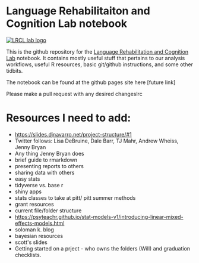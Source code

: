 Language Rehabilitaiton and Cognition Lab notebook
================

[![LRCL lab
logo](www/LRC%20Lab%20-%20001%20Full.jpg)](https://lrcl.pitt.edu)

This is the github repository for the [Language Rehabilitation and
Cognition Lab](https://lrcl.pitt.edu) notebook. It contains mostly
useful stuff that pertains to our analysis workflows, useful R
resources, basic git/github instructions, and some other tidbits.

The notebook can be found at the github pages site here \[future link\]

Please make a pull request with any desired changeslrc

# Resources I need to add:

- https://slides.djnavarro.net/project-structure/#1
- Twitter follows: Lisa DeBruine, Dale Barr, TJ Mahr, Andrew Wheiss, Jenny Bryan
- Any thing Jenny Bryan does
- brief guide to rmarkdown
- presenting reports to others
- sharing data with others
- easy stats
- tidyverse vs. base r
- shiny apps
- stats classes to take at pitt/ pitt summer methods
- grant resources
- current file/folder structure
- https://psyteachr.github.io/stat-models-v1/introducing-linear-mixed-effects-models.html
- soloman k. blog
- bayesian resources
- scott's slides
- Getting started on a prject - who owns the folders (Will) and graduation checklists. 
